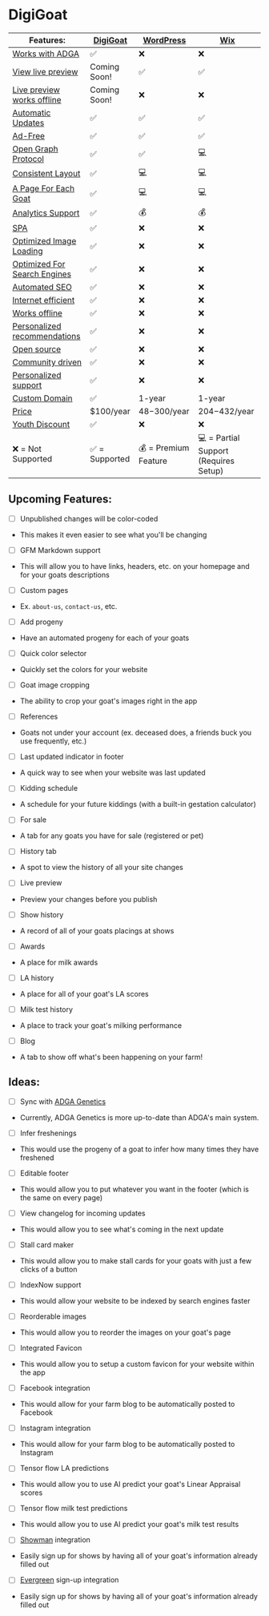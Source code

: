 
# DigiGoat
| Features: | [DigiGoat](https://github.com/DigiGoat) | [WordPress](https://wordpress.com/pricing/) | [Wix](https://www.wix.com/plans) |
| --- | --- | --- | --- |
| [Works with ADGA](./features/README.md#works-with-adga) | :white_check_mark: | :x: | :x: |
| [View live preview](./features/README.md#view-live-preview) | Coming Soon! | :white_check_mark: | :white_check_mark: |
| [Live preview works offline](./features/README.md#live-preview-works-offline) | Coming Soon! | :x: | :x: |
| [Automatic Updates](./features/README.md#automatic-updates) | :white_check_mark: | :white_check_mark: | :white_check_mark: |
| [Ad-Free](./features/README.md#ad-free) | :white_check_mark: | :white_check_mark: | :white_check_mark: |
| [Open Graph Protocol](./features/README.md#open-graph-protocol) | :white_check_mark: | :white_check_mark: | :computer: |
| [Consistent Layout](./features/README.md#consistent-layout) | :white_check_mark: | :computer: | :computer: |
| [A Page For Each Goat](./features/README.md#a-page-for-each-goat) | :white_check_mark: | :computer: | :computer: |
| [Analytics Support](./features/README.md#analytics-support) | :white_check_mark: | :moneybag: | :moneybag: |
| [SPA](./features/README.md#spa) | :white_check_mark: | :x: | :x: |
| [Optimized Image Loading](./features/README.md#optimized-image-loading) | :white_check_mark: | :x: | :x: |
| [Optimized For Search Engines](./features/README.md#optimized-for-search-engines) | :white_check_mark: | :x: | :x: |
| [Automated SEO](./features/README.md#automated-seo) | :white_check_mark: | :x: | :x: |
| [Internet efficient](./features/README.md#internet-efficient) | :white_check_mark: | :x: | :x: |
| [Works offline](./features/README.md#works-offline) | :white_check_mark: | :x: | :x: |
| [Personalized recommendations](./features/README.md#personalized-recommendations) | :white_check_mark: | :x: | :x: |
| [Open source](./features/README.md#open-source) | :white_check_mark: | :x: | :x: |
| [Community driven](./features/README.md#community-driven) | :white_check_mark: | :x: | :x: |
| [Personalized support](./features/README.md#personalized-support) | :white_check_mark: | :x: | :x: |
| [Custom Domain](./features/README.md#custom-domain) | :white_check_mark: | 1-year | 1-year |
| [Price](./features/README.md#price) | $100/year | $48-$300/year | $204-$432/year |
| [Youth Discount](./features/README.md#youth-discount) | :white_check_mark: | :x: | :x: |
| :x: = Not Supported | :white_check_mark: = Supported | :moneybag: = Premium Feature | :computer: = Partial Support (Requires Setup) |

## Upcoming Features:
- [ ] Unpublished changes will be color-coded
- This makes it even easier to see what you'll be changing
- [ ] GFM Markdown support
- This will allow you to have links, headers, etc. on your homepage and for your goats descriptions
- [ ] Custom pages
- Ex. `about-us`, `contact-us`, etc.
- [ ] Add progeny
- Have an automated progeny for each of your goats
- [ ] Quick color selector
- Quickly set the colors for your website
- [ ] Goat image cropping
- The ability to crop your goat's images right in the app
- [ ] References
- Goats not under your account (ex. deceased does, a friends buck you use frequently, etc.)
- [ ] Last updated indicator in footer
- A quick way to see when your website was last updated
- [ ] Kidding schedule
- A schedule for your future kiddings (with a built-in gestation calculator)
- [ ] For sale
- A tab for any goats you have for sale (registered or pet)
- [ ] History tab
- A spot to view the history of all your site changes
- [ ] Live preview
- Preview your changes before you publish
- [ ] Show history
- A record of all of your goats placings at shows
- [ ] Awards
- A place for milk awards
- [ ] LA history
- A place for all of your goat's LA scores
- [ ] Milk test history
- A place to track your goat's milking performance
- [ ] Blog
- A tab to show off what's been happening on your farm!

## Ideas:
- [ ] Sync with [ADGA Genetics](https://genetics.adga.org/)
- Currently, ADGA Genetics is more up-to-date than ADGA's main system.
- [ ] Infer freshenings
- This would use the progeny of a goat to infer how many times they have freshened
- [ ] Editable footer
- This would allow you to put whatever you want in the footer (which is the same on every page)
- [ ] View changelog for incoming updates
- This would allow you to see what's coming in the next update
- [ ] Stall card maker
- This would allow you to make stall cards for your goats with just a few clicks of a button
- [ ] IndexNow support
- This would allow your website to be indexed by search engines faster
- [ ] Reorderable images
- This would allow you to reorder the images on your goat's page
- [ ] Integrated Favicon
- This would allow you to setup a custom favicon for your website within the app
- [ ] Facebook integration
- This would allow for your farm blog to be automatically posted to Facebook
- [ ] Instagram integration
- This would allow for your farm blog to be automatically posted to Instagram
- [ ] Tensor flow LA predictions
- This would allow you to use AI predict your goat's Linear Appraisal scores
- [ ] Tensor flow milk test predictions
- This would allow you to use AI predict your goat's milk test results
- [ ] [Showman](https://www.showman.app/) integration
- Easily sign up for shows by having all of your goat's information already filled out
- [ ] [Evergreen](https://egreen.fairwire.com/) sign-up integration
- Easily sign up for shows by having all of your goat's information already filled out